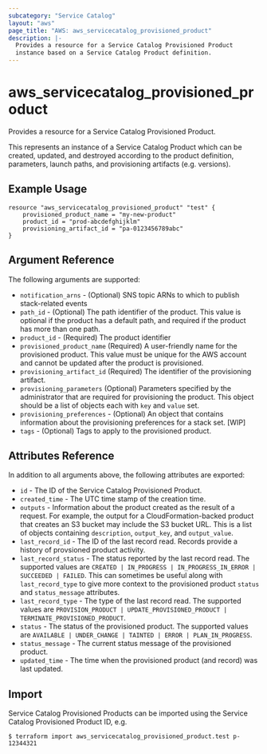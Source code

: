 ```yaml
---
subcategory: "Service Catalog"
layout: "aws"
page_title: "AWS: aws_servicecatalog_provisioned_product"
description: |-
  Provides a resource for a Service Catalog Provisioned Product
  instance based on a Service Catalog Product definition.
---
```


# aws_servicecatalog_provisioned_product

Provides a resource for a Service Catalog Provisioned Product.

This represents an instance of a Service Catalog Product
which can be created, updated, and destroyed according to the product definition,
parameters, launch paths, and provisioning artifacts (e.g. versions).

## Example Usage

```hcl
resource "aws_servicecatalog_provisioned_product" "test" {
    provisioned_product_name = "my-new-product"
    product_id = "prod-abcdefghijklm"
    provisioning_artifact_id = "pa-0123456789abc"
}
```

## Argument Reference

The following arguments are supported:

* `notification_arns` - (Optional) SNS topic ARNs to which to publish stack-related events 
* `path_id` - (Optional) The path identifier of the product. This value is optional if the product has a default path, and required if the product has more than one path.
* `product_id` - (Required) The product identifier
* `provisioned_product_name` (Required) A user-friendly name for the provisioned product. This value must be unique for the AWS account and cannot be updated after the product is provisioned.
* `provisioning_artifact_id` (Required) The identifier of the provisioning artifact.
* `provisioning_parameters` (Optional) Parameters specified by the administrator that are required for provisioning the product. This object should be a list of objects each with `key` and `value` set.
* `provisioning_preferences` - (Optional) An object that contains information about the provisioning preferences for a stack set. [WIP]
* `tags` - (Optional) Tags to apply to the provisioned product.

## Attributes Reference

In addition to all arguments above, the following attributes are exported:

* `id` - The ID of the Service Catalog Provisioned Product.
* `created_time` - The UTC time stamp of the creation time.
* `outputs` - Information about the product created as the result of a request. For example, the output for a CloudFormation-backed product that creates an S3 bucket may include the S3 bucket URL. This is a list of objects containing `description`, `output_key`, and `output_value`. 
* `last_record_id` -  The ID of the last record read. Records provide a history of provsioned product activity.
* `last_record_status` -  The status reported by the last record read. The supported values are `CREATED | IN_PROGRESS | IN_PROGRESS_IN_ERROR | SUCCEEDED | FAILED`. This can sometimes be useful along with `last_record_type` to give more context to the provisioned product `status` and `status_message` attributes.
* `last_record_type` -  The type of the last record read. The supported values are `PROVISION_PRODUCT | UPDATE_PROVISIONED_PRODUCT | TERMINATE_PROVISIONED_PRODUCT`.
* `status` -  The status of the provisioned product. The supported values are `AVAILABLE | UNDER_CHANGE | TAINTED | ERROR | PLAN_IN_PROGRESS`.
* `status_message` -  The current status message of the provisioned product.
* `updated_time` - The time when the provisioned product (and record) was last updated.

## Import

Service Catalog Provisioned Products can be imported using the Service Catalog Provisioned Product ID, e.g.

```
$ terraform import aws_servicecatalog_provisioned_product.test p-12344321
```
